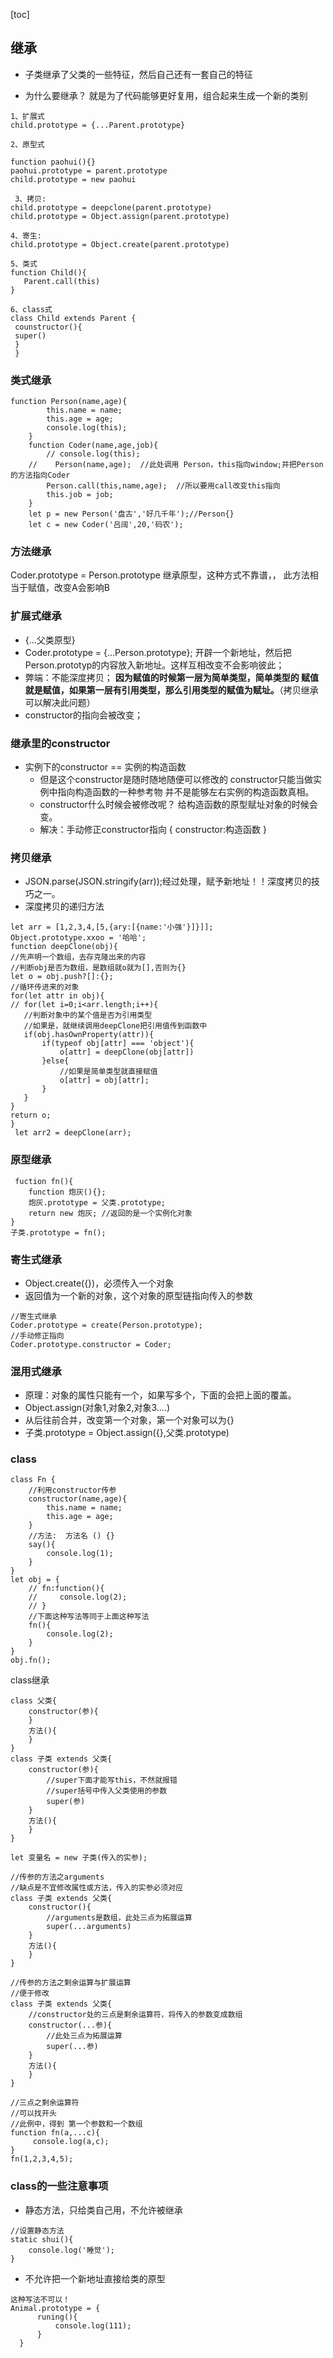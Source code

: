 ﻿[toc]
## 继承
- 子类继承了父类的一些特征，然后自己还有一套自己的特征

- 为什么要继承？
就是为了代码能够更好复用，组合起来生成一个新的类别
```
1、扩展式
child.prototype = {...Parent.prototype}

2、原型式

function paohui(){}
paohui.prototype = parent.prototype
child.prototype = new paohui

 3、拷贝:
child.prototype = deepclone(parent.prototype)
child.prototype = Object.assign(parent.prototype) 

4、寄生:
child.prototype = Object.create(parent.prototype)

5、类式
function Child(){
   Parent.call(this)
}

6、class式
class Child extends Parent {
 counstructor(){
 super()
 }
 }
```
### 类式继承
```
function Person(name,age){
        this.name = name;
        this.age = age;
        console.log(this);
    }
    function Coder(name,age,job){
        // console.log(this);
    //    Person(name,age);  //此处调用 Person，this指向window;并把Person的方法指向Coder
        Person.call(this,name,age);  //所以要用call改变this指向
        this.job = job;
    }
    let p = new Person('盘古','好几千年');//Person{}
    let c = new Coder('吕阔',20,'码农');
```

### 方法继承
Coder.prototype = Person.prototype 继承原型，这种方式不靠谱，， 
此方法相当于赋值，改变A会影响B

### 扩展式继承
- {...父类原型}
- Coder.prototype = {...Person.prototype}; 
开辟一个新地址，然后把Person.prototyp的内容放入新地址。这样互相改变不会影响彼此；
- 弊端：不能深度拷贝； 
**因为赋值的时候第一层为简单类型，简单类型的 
赋值就是赋值，如果第一层有引用类型，那么引用类型的赋值为赋址。**（拷贝继承可以解决此问题）
 - constructor的指向会被改变；

### 继承里的constructor
- 实例下的constructor == 实例的构造函数 
	- 但是这个constructor是随时随地随便可以修改的 
	constructor只能当做实例中指向构造函数的一种参考物 
	并不是能够左右实例的构造函数真相。
	- constructor什么时候会被修改呢？ 
	给构造函数的原型赋址对象的时候会变。
	- 解决：手动修正constructor指向
{ 
constructor:构造函数 
} 

### 拷贝继承
- JSON.parse(JSON.stringify(arr));经过处理，赋予新地址！！深度拷贝的技巧之一。
- 深度拷贝的递归方法
```
let arr = [1,2,3,4,[5,{ary:[{name:'小强'}]}]];
Object.prototype.xxoo = '哈哈';
function deepClone(obj){
//先声明一个数组，去存克隆出来的内容
//判断obj是否为数组，是数组就o就为[],否则为{}
let o = obj.push?[]:{};
//循环传进来的对象
for(let attr in obj){
// for(let i=0;i<arr.length;i++){
   //判断对象中的某个值是否为引用类型
   //如果是，就继续调用deepClone把引用值传到函数中
   if(obj.hasOwnProperty(attr)){
       if(typeof obj[attr] === 'object'){
           o[attr] = deepClone(obj[attr])
       }else{
           //如果是简单类型就直接赋值
           o[attr] = obj[attr];
       }
   }
}
return o;
}
 let arr2 = deepClone(arr);
```

### 原型继承
```
 fuction fn(){
    function 炮灰(){};
    炮灰.prototype = 父类.prototype;
    return new 炮灰; //返回的是一个实例化对象
}
子类.prototype = fn();        
```

### 寄生式继承
- Object.create({})，必须传入一个对象
- 返回值为一个新的对象，这个对象的原型链指向传入的参数
```
//寄生式继承
Coder.prototype = create(Person.prototype);
//手动修正指向
Coder.prototype.constructor = Coder;
```
### 混用式继承
- 原理：对象的属性只能有一个，如果写多个，下面的会把上面的覆盖。
- Object.assign(对象1,对象2,对象3….)
- 从后往前合并，改变第一个对象，第一个对象可以为{}
- 子类.prototype = Object.assign({},父类.prototype)
### class
```
class Fn {
    //利用constructor传参
    constructor(name,age){
        this.name = name;
        this.age = age;
    }
    //方法:  方法名 () {}
    say(){
        console.log(1);
    }    
}
let obj = {
    // fn:function(){
    //     console.log(2);
    // }
    //下面这种写法等同于上面这种写法
    fn(){
        console.log(2);
    }
}
obj.fn();
```
class继承
```
class 父类{
    constructor(参){
    }
    方法(){
    }
}
class 子类 extends 父类{
    constructor(参){
        //super下面才能写this，不然就报错
        //super括号中传入父类使用的参数
        super(参)
    }
    方法(){
    }
}

let 变量名 = new 子类(传入的实参);
```
```
//传参的方法之arguments
//缺点是不宜修改属性或方法，传入的实参必须对应
class 子类 extends 父类{
    constructor(){
        //arguments是数组，此处三点为拓展运算
        super(...arguments)
    }
    方法(){
    }
}
```
```
//传参的方法之剩余运算与扩展运算
//便于修改
class 子类 extends 父类{
    //constructor处的三点是剩余运算符，将传入的参数变成数组
    constructor(...参){
        //此处三点为拓展运算
        super(...参)
    }
    方法(){
    }
}
```
```
//三点之剩余运算符
//可以找开头
//此例中，得到 第一个参数和一个数组
function fn(a,...c){
     console.log(a,c);
}
fn(1,2,3,4,5);
```

### class的一些注意事项
- 静态方法，只给类自己用，不允许被继承
```
//设置静态方法
static shui(){
    console.log('睡觉');
}
```
- 不允许把一个新地址直接给类的原型
```
这种写法不可以！
Animal.prototype = {
      runing(){
          console.log(111);
      }
  }
```

